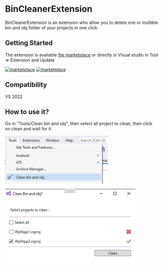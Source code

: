 # BinCleanerExtension
BinCleanerExtension is an extension who allow you to delete one or multible bin and obj folder of your projects in one click.

## Getting Started

The extension is available [the marketplace](https://marketplace.visualstudio.com/items?itemName=Mybiblipi.BinCleanerExtension) or directly in Visual studio in Tool => Extension and Update

[![marketplace](https://img.shields.io/static/v1?label=Marketplace&message=1.0&color=green)](https://marketplace.visualstudio.com/items?itemName=Mybiblipi.BinCleanerExtension)
[![marketplace](https://img.shields.io/static/v1?label=Marketplace&message=2.1&color=green)](https://marketplace.visualstudio.com/items?itemName=Mybiblipi.BinCleaner2022)

## Compatibility

VS 2022

## How to use it?

Go in "Tools/Clean bin and obj", then select all project to clean, then click on clean and wait for it.

![Image](/images/readMe_Option_01.png)

![Image](/images/readMe_Option_02.png)
